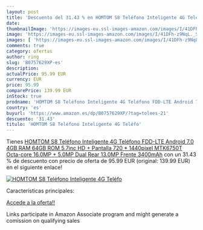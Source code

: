 ```yaml
---
layout: post
title: 'Descuento del 31.43 % en HOMTOM S8 Teléfono Inteligente 4G Teléfo'
date: 
thumbnailImage: 'https://images-eu.ssl-images-amazon.com/images/I/41DFh-z9NqL._SL200_.jpg'
image: 'https://images-eu.ssl-images-amazon.com/images/I/41DFh-z9NqL._SL200_.jpg'
images: [ 'https://images-eu.ssl-images-amazon.com/images/I/41DFh-z9NqL._SL200_.jpg' ]
comments: true
category: ofertas
author: ring
slug: 'B0757629XP-es'
description:
actualPrice: 95.99 EUR
currency: EUR
price: 95.99
comparePrice: 139.99 EUR
inStock: true
prodname: 'HOMTOM S8 Teléfono Inteligente 4G Teléfono FDD-LTE Android 7.0 4GB RAM 64GB ROM 5.7inc HD + Pantalla 720 * 1440pixel MTK6750T Octa-core 16.0MP + 5.0MP Dual Rear 13.0MP Frente 3400mAh'
country: 'es'
buyurl: 'https://www.amazon.es/dp/B0757629XP/?tag=tolees-21'
descuento: '31.43'
titulo: 'HOMTOM S8 Teléfono Inteligente 4G Teléfo'
---
```


Tienes [HOMTOM S8 Teléfono Inteligente 4G Teléfono FDD-LTE Android 7.0 4GB RAM 64GB ROM 5.7inc HD + Pantalla 720 * 1440pixel MTK6750T Octa-core 16.0MP + 5.0MP Dual Rear 13.0MP Frente 3400mAh](https://www.amazon.es/dp/B0757629XP/?tag=tolees-21) con un 31.43 % de descuento con precio de oferta de 95.99 EUR (original: 139.99 EUR) en el siguiente enlace!

[![HOMTOM S8 Teléfono Inteligente 4G Teléfo](https://images-eu.ssl-images-amazon.com/images/I/41DFh-z9NqL._SL200_.jpg)](https://www.amazon.es/dp/B0757629XP/?tag=tolees-21)

Características principales:


[Accede a la oferta!!](https://www.amazon.es/dp/B0757629XP/?tag=tolees-21)

Links participate in Amazon Associate program and might generate a comission on qualifying sales


